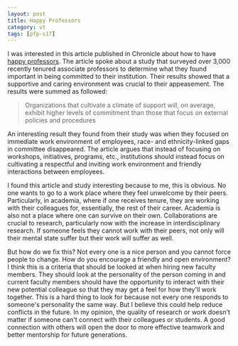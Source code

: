 ```yaml
---
layout: post
title: Happy Professors
category: vt
tags: [pfp-s17]
---
```


I was interested in this article published in Chronicle about how to have [happy professors](http://www.chronicle.com/article/Want-Happier-Professors-Try/239952). The article spoke about a study that surveyed over 3,000 recently tenured associate professors to determine what they found important in being committed to their institution. Their results showed that a supportive and caring environment was crucial to their appeasement. The results were summed as followed: 

>Organizations that cultivate a climate of support will, on average, exhibit higher levels of commitment than those that focus on external policies and procedures

An interesting result they found from their study was when they focused on immediate work environment of employees, race- and ethnicity-linked gaps in committee disappeared. The article argues that instead of focusing on workshops, initiatives, programs, etc., institutions should instead focus on cultivating a respectful and inviting work environment and friendly interactions between employees. 

I found this article and study interesting because to me, this is obvious. No one wants to go to a work place where they feel unwelcome by their peers. Particularly, in academia, where if one receives tenure, they are working with their colleagues for, essentially, the rest of their career. Academia is also not a place where one can survive on their own. Collaborations are crucial to research, particularly now with the increase in interdisciplinary research. If someone feels they cannot work with their peers, not only will their mental state suffer but their work will suffer as well. 

But how do we fix this? Not every one is a nice person and you cannot force people to change. How do you encourage a friendly and open environment? I think this is a criteria that should be looked at when hiring new faculty members. They should look at the personality of the person coming in and current faculty members should have the opportunity to interact with their new potential colleague so that they may get a feel for how they'll work together. This is a hard thing to look for because not every one responds to someone's personality the same way. But I believe this could help reduce conflicts in the future. In my opinion, the quality of research or work doesn't matter if someone can't connect with their colleagues or students. A good connection with others will open the door to more effective teamwork and better mentorship for future generations. 
